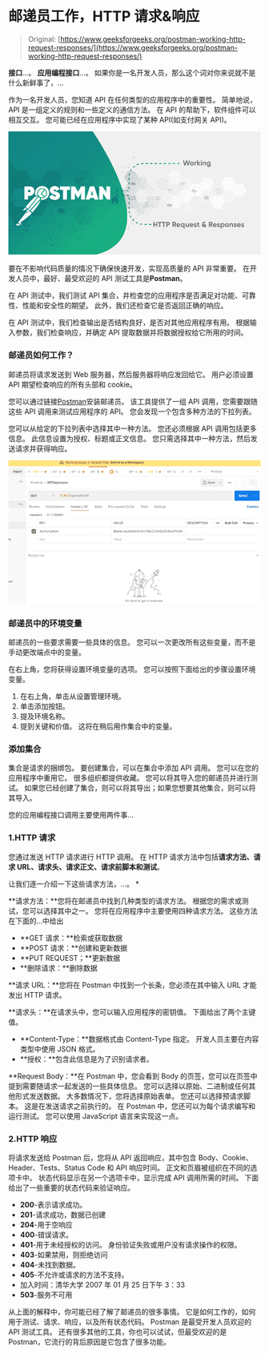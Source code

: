 # 邮递员工作，HTTP 请求&响应

> Original: [https://www.geeksforgeeks.org/postman-working-http-request-responses/](https://www.geeksforgeeks.org/postman-working-http-request-responses/)

**接口**…。 **应用编程接口**…。 如果你是一名开发人员，那么这个词对你来说就不是什么新鲜事了，…

作为一名开发人员，您知道 API 在任何类型的应用程序中的重要性。 简单地说，API 是一组定义的规则和一些定义的通信方法。 在 API 的帮助下，软件组件可以相互交互。 您可能已经在应用程序中实现了某种 API(如支付网关 API)。

![Postman-Working-HTTP-Request-Responses](img/2e3ce7e453529e8185a61ebc826d6502.png)

要在不影响代码质量的情况下确保快速开发，实现高质量的 API 非常重要。 在开发人员中，最好、最受欢迎的 API 测试工具是**Postman**。

在 API 测试中，我们测试 API 集合，并检查您的应用程序是否满足对功能、可靠性、性能和安全性的期望。 此外，我们还检查它是否返回正确的响应。

在 API 测试中，我们检查输出是否结构良好，是否对其他应用程序有用。 根据输入参数，我们检查响应，并确定 API 提取数据并将数据授权给它所用的时间。

### **邮递员如何工作？**

邮递员将请求发送到 Web 服务器，然后服务器将响应发回给它。 用户必须设置 API 期望检查响应的所有头部和 cookie。

您可以通过链接[Postman](https://www.getpostman.com/apps)安装邮递员。 该工具提供了一组 API 调用，您需要跟随这些 API 调用来测试应用程序的 API。 您会发现一个包含多种方法的下拉列表。

您可以从给定的下拉列表中选择其中一种方法。 您还必须根据 API 调用包括更多信息。 此信息设置为授权、标题或正文信息。 您只需选择其中一种方法，然后发送请求并获得响应。

![Postman Working](img/bdbb9664d7baf728d07afcbf840f08fc.png)

### 邮递员中的环境变量

邮递员的一些要求需要一些具体的信息。 您可以一次更改所有这些变量，而不是手动更改端点中的变量。

在右上角，您将获得设置环境变量的选项。 您可以按照下面给出的步骤设置环境变量。

1.  在右上角，单击从设置管理环境。
2.  单击添加按钮。
3.  提及环境名称。
4.  提到关键和价值。 这将在稍后用作集合中的变量。

### **添加集合**

集合是请求的捆绑包。 要创建集合，可以在集合中添加 API 调用。 您可以在您的应用程序中重用它。 很多组织都提供收藏。 您可以将其导入您的邮递员并进行测试。 如果您已经创建了集合，则可以将其导出；如果您想要其他集合，则可以将其导入。

您的应用编程接口调用主要使用两件事…

### **1.HTTP 请求**

您通过发送 HTTP 请求进行 HTTP 调用。 在 HTTP 请求方法中包括**请求方法、请求 URL、请求头、请求正文、请求前脚本和测试**。

让我们逐一介绍一下这些请求方法，…。 *

**请求方法：**您将在邮递员中找到几种类型的请求方法。 根据您的需求或测试，您可以选择其中之一。 您将在应用程序中主要使用四种请求方法。 这些方法在下面的…中给出

*   **GET 请求：**检索或获取数据
*   **POST 请求：**创建和更新数据
*   **PUT REQUEST；**更新数据
*   **删除请求：**删除数据

**请求 URL：**您将在 Postman 中找到一个长条，您必须在其中输入 URL 才能发出 HTTP 请求。

**请求头：**在请求头中，您可以输入应用程序的密钥值。 下面给出了两个主键值。

*   **Content-Type：**数据格式由 Content-Type 指定。 开发人员主要在内容类型中使用 JSON 格式。
*   **授权：**包含此信息是为了识别请求者。

**Request Body：**在 Postman 中，您会看到 Body 的页签，您可以在页签中提到需要随请求一起发送的一些具体信息。 您可以选择以原始、二进制或任何其他形式发送数据。 大多数情况下，您将选择原始表单。 您还可以选择预请求脚本。 这是在发送请求之前执行的。 在 Postman 中，您还可以为每个请求编写和运行测试。 您可以使用 JavaScript 语言来实现这一点。

### 2.HTTP 响应

将请求发送给 Postman 后，您将从 API 返回响应，其中包含 Body、Cookie、Header、Tests、Status Code 和 API 响应时间。 正文和页眉被组织在不同的选项卡中。 状态代码显示在另一个选项卡中，显示完成 API 调用所需的时间。 下面给出了一些重要的状态代码来验证响应。

*   **200**-表示请求成功。
*   **201**-请求成功，数据已创建
*   **204**-用于空响应
*   **400**-错误请求。
*   **401**-用于未经授权的访问。 身份验证失败或用户没有请求操作的权限。
*   **403**-如果禁用，则拒绝访问
*   **404**-未找到数据。
*   **405**-不允许或请求的方法不支持。
*   加入时间：清华大学 2007 年 01 月 25 日下午 3：33
*   **503**-服务不可用

从上面的解释中，你可能已经了解了邮递员的很多事情。 它是如何工作的，如何用于测试、请求、响应，以及所有状态代码。 Postman 是最受开发人员欢迎的 API 测试工具。 还有很多其他的工具，你也可以试试，但最受欢迎的是 Postman，它流行的背后原因是它包含了很多功能。